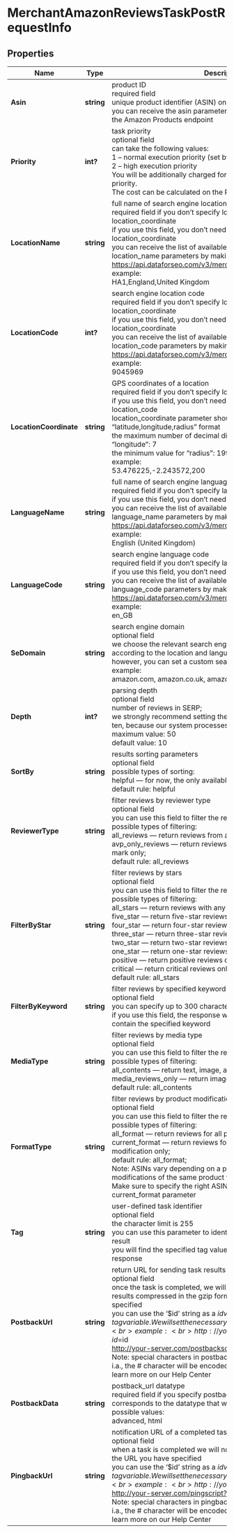 # MerchantAmazonReviewsTaskPostRequestInfo


## Properties

| Name | Type | Description | Notes |
|------------ | ------------- | ------------- | -------------|
**Asin** | **string** | product ID<br>required field<br>unique product identifier (ASIN) on Amazon<br>you can receive the asin parameter by making a separate request to the Amazon Products endpoint |[optional]|
**Priority** | **int?** | task priority<br>optional field<br>can take the following values:<br>1 – normal execution priority (set by default)<br>2 – high execution priority<br>You will be additionally charged for the tasks with high execution priority.<br>The cost can be calculated on the Pricing page. |[optional]|
**LocationName** | **string** | full name of search engine location<br>required field if you don’t specify location_code or location_coordinate<br>if you use this field, you don’t need to specify location_code or location_coordinate<br>you can receive the list of available locations with their location_name parameters by making a separate request to https://api.dataforseo.com/v3/merchant/amazon/locations<br>example:<br>HA1,England,United Kingdom |[optional]|
**LocationCode** | **int?** | search engine location code<br>required field if you don’t specify location_name or location_coordinate<br>if you use this field, you don’t need to specify location_name or location_coordinate<br>you can receive the list of available locations with their location_code parameters by making a separate request to<br>https://api.dataforseo.com/v3/merchant/amazon/locations<br>example:<br>9045969 |[optional]|
**LocationCoordinate** | **string** | GPS coordinates of a location<br>required field if you don’t specify location_name or location_code<br>if you use this field, you don’t need to specify location_name or location_code<br>location_coordinate parameter should be specified in the “latitude,longitude,radius” format<br>the maximum number of decimal digits for “latitude” and “longitude”: 7<br>the minimum value for “radius”: 199.9<br>example:<br>53.476225,-2.243572,200 |[optional]|
**LanguageName** | **string** | full name of search engine language<br>required field if you don’t specify language_code<br>if you use this field, you don’t need to specify language_code<br>you can receive the list of available languages with their language_name parameters by making a separate request to<br>https://api.dataforseo.com/v3/merchant/amazon/languages<br>example:<br>English (United Kingdom) |[optional]|
**LanguageCode** | **string** | search engine language code<br>required field if you don’t specify language_name<br>if you use this field, you don’t need to specify language_name<br>you can receive the list of available languages with their language_code parameters by making a separate request to https://api.dataforseo.com/v3/merchant/amazon/languages<br>example:<br>en_GB |[optional]|
**SeDomain** | **string** | search engine domain<br>optional field<br>we choose the relevant search engine domain automatically according to the location and language you specify<br>however, you can set a custom search engine domain in this field<br>example:<br>amazon.com, amazon.co.uk, amazon.fr, etc. |[optional]|
**Depth** | **int?** | parsing depth<br>optional field<br>number of reviews in SERP;<br>we strongly recommend setting the parsing depth in the multiples of ten, because our system processes ten reviews in a row;<br>maximum value: 50<br>default value: 10 |[optional]|
**SortBy** | **string** | results sorting parameters<br>optional field<br>possible types of sorting:<br>helpful — for now, the only available sorting value;<br>default rule: helpful |[optional]|
**ReviewerType** | **string** | filter reviews by reviewer type<br>optional field<br>you can use this field to filter the results;<br>possible types of filtering:<br>all_reviews — return reviews from all reviewers;<br>avp_only_reviews — return reviews with the “Verified Purchase” mark only;<br>default rule: all_reviews |[optional]|
**FilterByStar** | **string** | filter reviews by stars<br>optional field<br>you can use this field to filter the results;<br>possible types of filtering:<br>all_stars — return reviews with any number of stars;<br>five_star — return five-star reviews only;<br>four_star — return four-star reviews only;<br>three_star — return three-star reviews only;<br>two_star — return two-star reviews only;<br>one_star — return one-star reviews only;<br>positive — return positive reviews only;<br>critical — return critical reviews only;<br>default rule: all_stars |[optional]|
**FilterByKeyword** | **string** | filter reviews by specified keyword<br>optional field<br>you can specify up to 300 characters in this field;<br>if you use this field, the response will only include reviews that contain the specified keyword |[optional]|
**MediaType** | **string** | filter reviews by media type<br>optional field<br>you can use this field to filter the results;<br>possible types of filtering:<br>all_contents — return text, image, and video reviews;<br>media_reviews_only — return image and video reviews only;<br>default rule: all_contents |[optional]|
**FormatType** | **string** | filter reviews by product modification<br>optional field<br>you can use this field to filter the results;<br>possible types of filtering:<br>all_format — return reviews for all product modifications;<br>current_format — return reviews for the current product modification only;<br>default rule: all_format;<br>Note: ASINs vary depending on a product modification. Thus, two modifications of the same product will have two different ASINs. Make sure to specify the right ASIN when setting a task with the current_format parameter |[optional]|
**Tag** | **string** | user-defined task identifier<br>optional field<br>the character limit is 255<br>you can use this parameter to identify the task and match it with the result<br>you will find the specified tag value in the data object of the response |[optional]|
**PostbackUrl** | **string** | return URL for sending task results<br>optional field<br>once the task is completed, we will send a POST request with its results compressed in the gzip format to the postback_url you specified<br>you can use the ‘$id’ string as a $id variable and ‘$tag’ as urlencoded $tag variable. We will set the necessary values before sending the request.<br>example:<br>http://your-server.com/postbackscript?id=$id<br>http://your-server.com/postbackscript?id=$id&tag=$tag<br>Note: special characters in postback_url will be urlencoded;<br>i.a., the # character will be encoded into %23<br>learn more on our Help Center |[optional]|
**PostbackData** | **string** | postback_url datatype<br>required field if you specify postback_url<br>corresponds to the datatype that will be sent to your server<br>possible values:<br>advanced, html |[optional]|
**PingbackUrl** | **string** | notification URL of a completed task<br>optional field<br>when a task is completed we will notify you by GET request sent to the URL you have specified<br>you can use the ‘$id’ string as a $id variable and ‘$tag’ as urlencoded $tag variable. We will set the necessary values before sending the request.<br>example:<br>http://your-server.com/pingscript?id=$id<br>http://your-server.com/pingscript?id=$id&tag=$tag<br>Note: special characters in pingback_url will be urlencoded;<br>i.a., the # character will be encoded into %23<br>learn more on our Help Center |[optional]|